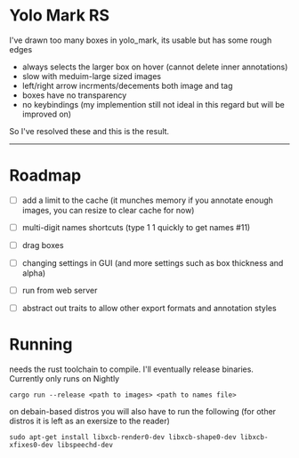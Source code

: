 # Yolo Mark RS
I've drawn too many boxes in yolo_mark, its usable but has some rough edges
- always selects the larger box on hover (cannot delete inner annotations)
- slow with meduim-large sized images
- left/right arrow incrments/decements both image and tag
- boxes have no transparency
- no keybindings (my implemention still not ideal in this regard but will be improved on)

So I've resolved these and this is the result.

---
# Roadmap

- [ ] add a limit to the cache (it munches memory if you annotate enough images, you can resize to clear cache for now)

- [ ] multi-digit names shortcuts (type 1 1 quickly to get names #11)

- [ ] drag boxes

- [ ] changing settings in GUI (and more settings such as box thickness and alpha)

- [ ] run from web server

- [ ] abstract out traits to allow other export formats and annotation styles

# Running

needs the rust toolchain to compile. I'll eventually release binaries. Currently only runs on Nightly

`cargo run --release <path to images> <path to names file>`

on debain-based distros you will also have to run the following (for other distros it is left as an exersize to the reader)

`sudo apt-get install libxcb-render0-dev libxcb-shape0-dev libxcb-xfixes0-dev libspeechd-dev`
